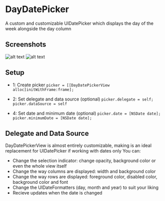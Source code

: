 # DayDatePicker
A custom and customizable UIDatePicker which displays the day of the week alongside the day column

Screenshots
--------------
![alt text](https://github.com/hughbe/DayDatePicker/blob/master/resources/screenshots/1.png "Screenshot 1")
![alt text](https://github.com/hughbe/DayDatePicker/blob/master/resources/screenshots/2.png "Screenshot 2")

Setup
--------------
- 1: Create picker
	`picker = [[DayDatePickerView alloc]initWithFrame:frame];`
- 2: Set delegate and data source (optional)
	`picker.delegate = self;`
	`picker.dataSource = self`

- 4: Set date and minimum date (optional)
	`picker.date = [NSDate date];`
	`picker.minimumDate = [NSDate date];`

Delegate and Data Source
--------------
DayDatePickerView is almost entirely customizable, making is an ideal replacement for UIDatePicker if working with dates only
You can:

- Change the selection indicator: change opacity, background color or even the whole view itself
- Change the way columns are displayed: width and background color
- Change the way rows are displayed: foreground color, disabled color, background color and font
- Change the UIDateFormatters (day, month and year) to suit your liking
- Recieve updates when the date is changed
